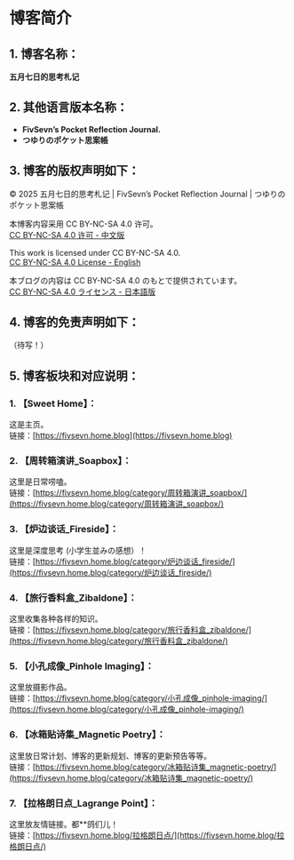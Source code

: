 # 博客简介

## 1. 博客名称：
**五月七日的思考札记**

  
## 2. 其他语言版本名称：
- **FivSevn’s Pocket Reflection Journal.**
- **つゆりのポケット思案帳**

  
## 3. 博客的版权声明如下：
© 2025 五月七日的思考札记 | FivSevn’s Pocket Reflection Journal | つゆりのポケット思案帳  

本博客内容采用 CC BY-NC-SA 4.0 许可。  
[CC BY-NC-SA 4.0 许可 - 中文版](https://creativecommons.org/licenses/by-nc-sa/4.0/deed.zh-hans)  

This work is licensed under CC BY-NC-SA 4.0.  
[CC BY-NC-SA 4.0 License - English](https://creativecommons.org/licenses/by-nc-sa/4.0/deed.en)

本ブログの内容は CC BY-NC-SA 4.0 のもとで提供されています。  
[CC BY-NC-SA 4.0 ライセンス - 日本語版](https://creativecommons.org/licenses/by-nc-sa/4.0/deed.ja)

  
## 4. 博客的免责声明如下：
（待写！）

  
## 5. 博客板块和对应说明：
### 1. 【Sweet Home】：
这是主页。  
链接：[https://fivsevn.home.blog](https://fivsevn.home.blog)

### 2. 【周转箱演讲_Soapbox】：
这里是日常唠嗑。  
链接：[https://fivsevn.home.blog/category/周转箱演讲_soapbox/](https://fivsevn.home.blog/category/周转箱演讲_soapbox/)

### 3. 【炉边谈话_Fireside】：
这里是深度思考 (小学生並みの感想）！  
链接：[https://fivsevn.home.blog/category/炉边谈话_fireside/](https://fivsevn.home.blog/category/炉边谈话_fireside/)

### 4. 【旅行香料盒_Zibaldone】：
这里收集各种各样的知识。  
链接：[https://fivsevn.home.blog/category/旅行香料盒_zibaldone/](https://fivsevn.home.blog/category/旅行香料盒_zibaldone/)

### 5. 【小孔成像_Pinhole Imaging】：
这里放摄影作品。  
链接：[https://fivsevn.home.blog/category/小孔成像_pinhole-imaging/](https://fivsevn.home.blog/category/小孔成像_pinhole-imaging/)

### 6. 【冰箱贴诗集_Magnetic Poetry】：
这里放日常计划、博客的更新规划、博客的更新预告等等。  
链接：[https://fivsevn.home.blog/category/冰箱贴诗集_magnetic-poetry/](https://fivsevn.home.blog/category/冰箱贴诗集_magnetic-poetry/)

### 7. 【拉格朗日点_Lagrange Point】：
这里放友情链接。都**鸽们儿！  
链接：[https://fivsevn.home.blog/拉格朗日点/](https://fivsevn.home.blog/拉格朗日点/)
